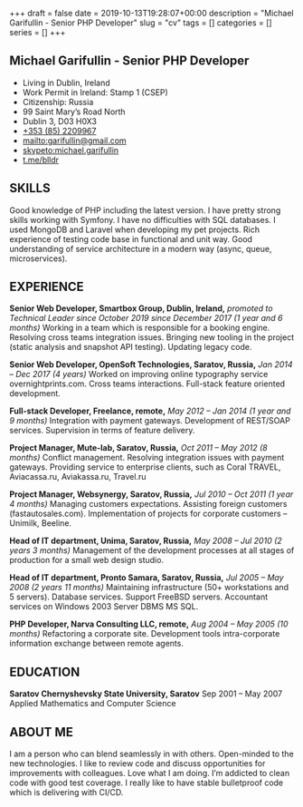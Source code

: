 +++ 
draft = false
date = 2019-10-13T19:28:07+00:00
description = "Michael Garifullin - Senior PHP Developer"
slug = "cv"
tags = []
categories = []
series = []
+++

## Michael Garifullin - Senior PHP Developer

* Living in Dublin, Ireland
* Work Permit in Ireland: Stamp 1 (CSEP)
* Citizenship: Russia
* 99 Saint Mary’s Road North
* Dublin 3, D03 H0X3
* [+353 (85) 2209967](tel://+353852209967)
* [mailto:garifullin@gmail.com](mailto:garifullin@gmail.com)
* [skypeto:michael.garifullin](skype:michael.garifullin?call)
* [t.me/blldr](https://t.me/blldr)


## SKILLS
Good knowledge of PHP including the latest version. I have pretty strong skills working with Symfony. I have no difficulties with SQL databases. I used MongoDB and Laravel when developing my pet projects. Rich experience of testing code base in functional and unit way. Good understanding of service architecture in a modern way (async, queue, microservices).

## EXPERIENCE
**Senior Web Developer, Smartbox Group, Dublin, Ireland,**
*promoted to Technical Leader since October 2019*
*since December 2017 (1 year and 6 months)*
Working in a team which is responsible for a booking engine. Resolving cross teams integration issues. Bringing new tooling in the project (static analysis and snapshot API testing). Updating legacy code.

**Senior Web Developer, OpenSoft Technologies, Saratov, Russia,**
*Jan 2014 – Dec 2017 (4 years)*
Worked on improving online typography service overnightprints.com. Cross teams interactions.
Full-stack feature oriented development.

**Full-stack Developer, Freelance, remote,**
*May 2012 – Jan 2014 (1 year and 9 months)*
Integration with payment gateways. Development of REST/SOAP services. Supervision in terms of feature delivery.

**Project Manager, Mute-lab, Saratov, Russia,**
*Oct 2011 – May 2012 (8 months)*
Conflict management. Resolving integration issues with payment gateways.
Providing service to enterprise clients, such as Coral TRAVEL, Aviacassa.ru, Aviakassa.ru, Travel.ru

**Project Manager, Websynergy, Saratov, Russia,**
*Jul 2010 – Oct 2011 (1 year 4 months)*
Managing customers expectations. Assisting foreign customers (fastautosales.com).
Implementation of projects for corporate customers – Unimilk, Beeline.

**Head of IT department, Unima, Saratov, Russia,**
*May 2008 – Jul 2010 (2 years 3 months)*
Management of the development processes at all stages of production for a small web design studio.

**Head of IT department, Pronto Samara, Saratov, Russia,**
*Jul 2005 – May 2008 (2 years 11 months)*
Maintaining infrastructure (50+ workstations and 5 servers).
Database services. Support FreeBSD servers. Accountant services on Windows 2003 Server DBMS MS SQL.

**PHP Developer, Narva Consulting LLC, remote,**
*Aug 2004 – May 2005 (10 months)*
Refactoring a corporate site. Development tools intra-corporate information exchange between remote agents.

## EDUCATION
**Saratov Chernyshevsky State University, Saratov**
Sep 2001 – May 2007 Applied Mathematics and Computer Science

## ABOUT ME

I am a person who can blend seamlessly in with others. Open-minded to the new technologies.
I like to review code and discuss opportunities for improvements with colleagues. 
Love what I am doing. I’m addicted to clean code with good test coverage. 
I really like to have stable bulletproof code which is delivering with CI/CD.

